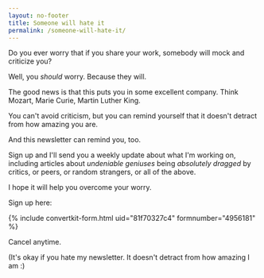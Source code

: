 ```yaml
---
layout: no-footer
title: Someone will hate it
permalink: /someone-will-hate-it/
---
```


Do you ever worry that if you share your work, somebody will mock and criticize you?

Well, you _should_ worry. Because they will.

The good news is that this puts you in some excellent company. Think Mozart, Marie Curie, Martin Luther King.

You can't avoid criticism, but you can remind yourself that it doesn't detract from how amazing you are.

And this newsletter can remind you, too.

Sign up and I'll send you a weekly update about what I'm working on, including articles about _undeniable geniuses_ being _absolutely dragged_ by critics, or peers, or random strangers, or all of the above.

I hope it will help you overcome your worry.

Sign up here:

{% include convertkit-form.html uid="81f70327c4" formnumber="4956181" %}

Cancel anytime.

(It's okay if you hate my newsletter. It doesn't detract from how amazing I am :)
